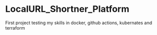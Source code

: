 # LocalURL_Shortner_Platform
First project testing my skills in docker, github actions, kubernates and terraform
